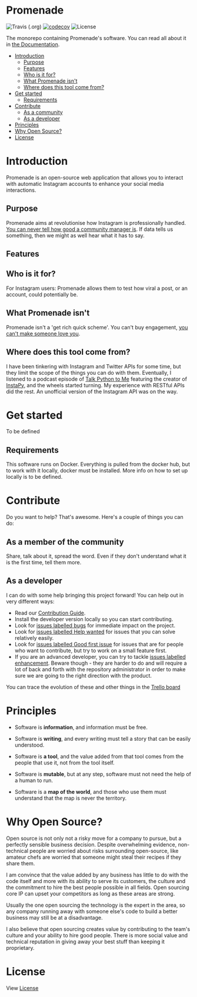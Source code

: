 # Promenade
![Travis (.org)](https://img.shields.io/travis/ohduran/Promenade.svg)
[![codecov](https://codecov.io/gh/ohduran/Promenade/branch/dev/graph/badge.svg)](https://codecov.io/gh/ohduran/Promenade)
![License](https://img.shields.io/badge/license-GPLv3-blue.svg)


The monorepo containing Promenade's software. You can read all about it in [the Documentation](https://promenade.readthedocs.io/en/latest/).

* [Introduction](#introduction)
  * [Purpose](#purpose)
  * [Features](#features)
  * [Who is it for?](#who-is-it-for)
  * [What Promenade isn't](#what-promenade-isnt)
  * [Where does this tool come from?](#where-does-this-tool-come-from)
* [Get started](#get-started)
  * [Requirements](#requirements)
* [Contribute](#contribute)
  * [As a community](#as-a-community)
  * [As a developer](#as-a-developer)
* [Principles](#principles)
* [Why Open Source?](#why-open-source)
* [License](#license)

# Introduction

Promenade is an open-source web application that allows you to interact with automatic Instagram accounts to enhance your social media interactions.


## Purpose
Promenade aims at revolutionise how Instagram is professionally handled. [You can never tell how good a community manager is](http://paulgraham.com/taste.html). If data tells us something, then we might as well hear what it has to say.

## Features

## Who is it for?
For Instagram users: Promenade allows them to test how viral a post, or an account, could potentially be.

## What Promenade isn't
Promenade isn't a 'get rich quick scheme'. You can't buy engagement, [you can't make someone love you](https://www.youtube.com/watch?v=KfWWIZ-q00U).

## Where does this tool come from?
I have been tinkering with Instagram and Twitter APIs for some time, but they limit the scope of the things you can do with them. Eventually, I listened to a podcast episode of [Talk Python to Me](https://talkpython.fm/episodes/show/142/automating-the-web-with-selenium-and-instapy) featuring the creator of [InstaPy](https://github.com/timgrossmann/InstaPy), and the wheels started turning. My experience with RESTful APIs did the rest. An unofficial version of the Instagram API was on the way.

# Get started

To be defined

## Requirements

This software runs on Docker. Everything is pulled from the docker hub, but to work with it locally, docker must be installed. More info on how to set up locally is to be defined.

# Contribute

Do you want to help? That's awesome. Here's a couple of things you can do:

## As a member of the community
Share, talk about it, spread the word. Even if they don't understand what it is the first time, tell them more.

## As a developer
I can do with some help bringing this project forward! You can help out in very different ways:

* Read our [Contribution Guide](/CONTRIBUTING.md).
* Install the developer version locally so you can start contributing.
* Look for [issues labelled bugs](https://github.com/ohduran/Promenade/labels/bug) for immediate impact on the project.
* Look for [issues labelled Help wanted](https://github.com/ohduran/Promenade/labels/help%20wanted) for issues that you can solve relatively easily.
* Look for [issues labelled Good first issue](https://github.com/ohduran/Promenade/labels/good%20first%20issue) for issues that are for people who want to contribute, but try to work on a small feature first.
* If you are an advanced developer, you can try to tackle [issues labelled enhancement](https://github.com/ohduran/Promenade/labels/enhancement). Beware though - they are harder to do and will require a lot of back and forth with the repository administrator in order to make sure we are going to the right direction with the product.

You can trace the evolution of these and other things in the [Trello board](https://trello.com/b/3WOUAfDT/promenade)

# Principles

* Software is __information__, and information must be free.

* Software is __writing__, and every writing must tell a story that can be easily understood.

* Software is __a tool__, and the value added from that tool comes from the people that use it, not from the tool itself.

* Software is __mutable__, but at any step, software must not need the help of a human to run.

* Software is a __map of the world__, and those who use them must understand that the map is never the territory.


# Why Open Source?

Open source is not only not a risky move for a company to pursue, but a perfectly sensible business decision. Despite overwhelming evidence, non-technical people are worried about risks surrounding open-source, like amateur chefs are worried that someone might steal their recipes if they share them.

I am convince that the value added by any business has little to do with the code itself and more with its ability to serve its customers, the culture and the commitment to hire the best people possible in all fields. Open sourcing core IP can upset your competitors as long as these areas are strong.

Usually the one open sourcing the technology is the expert in the area, so any company running away with someone else's code to build a better business may still be at a disadvantage.

I also believe that open sourcing creates value by contributing to the team's culture and your ability to hire good people. There is more social value and technical reputation in giving away your best stuff than keeping it proprietary.

# License

View [License](LICENSE)
